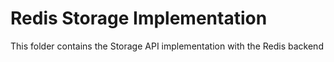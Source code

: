 # Redis Storage Implementation
This folder contains the Storage API implementation with the Redis backend
